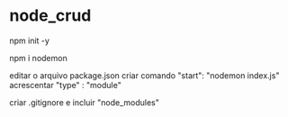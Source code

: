 # node_crud

npm init -y

npm i nodemon

editar o arquivo package.json
    criar comando "start": "nodemon index.js"
    acrescentar "type" : "module"

criar .gitignore e incluir "node_modules"
